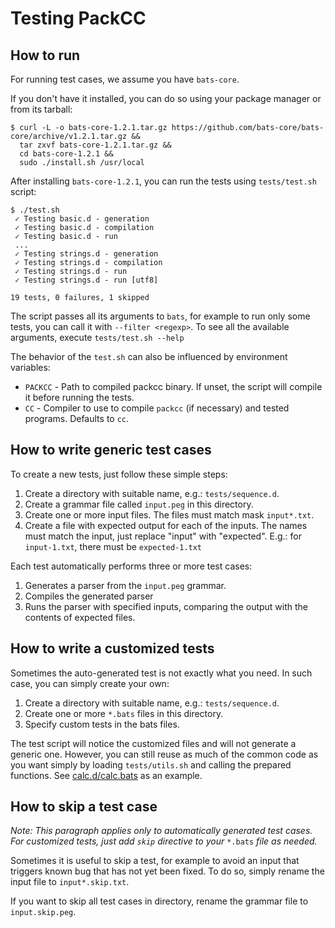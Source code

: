 # Testing PackCC

## How to run

For running test cases, we assume you have `bats-core`.

If you don't have it installed, you can do so using your package manager or from its tarball:
```
$ curl -L -o bats-core-1.2.1.tar.gz https://github.com/bats-core/bats-core/archive/v1.2.1.tar.gz &&
  tar zxvf bats-core-1.2.1.tar.gz &&
  cd bats-core-1.2.1 &&
  sudo ./install.sh /usr/local
```

After installing `bats-core-1.2.1`, you can run the tests using `tests/test.sh` script:
```
$ ./test.sh
 ✓ Testing basic.d - generation
 ✓ Testing basic.d - compilation
 ✓ Testing basic.d - run
 ...
 ✓ Testing strings.d - generation
 ✓ Testing strings.d - compilation
 ✓ Testing strings.d - run
 ✓ Testing strings.d - run [utf8]

19 tests, 0 failures, 1 skipped
```

The script passes all its arguments to `bats`, for example to run only some tests,
you can call it with `--filter <regexp>`. To see all the available arguments, execute `tests/test.sh --help`

The behavior of the `test.sh` can also be influenced by environment variables:
 - `PACKCC` - Path to compiled packcc binary. If unset, the script will compile it before running the tests.
 - `CC` - Compiler to use to compile `packcc` (if necessary) and tested programs. Defaults to `cc`.

## How to write generic test cases

To create a new tests, just follow these simple steps:

1. Create a directory with suitable name, e.g.: `tests/sequence.d`.
2. Create a grammar file called `input.peg` in this directory.
3. Create one or more input files. The files must match mask `input*.txt`.
4. Create a file with expected output for each of the inputs. The names must match the input,
   just replace "input" with "expected". E.g.: for `input-1.txt`, there must be `expected-1.txt`

Each test automatically performs three or more test cases:

1. Generates a parser from the `input.peg` grammar.
2. Compiles the generated parser
3. Runs the parser with specified inputs, comparing the output with the contents of expected files.

## How to write a customized tests

Sometimes the auto-generated test is not exactly what you need. In such case, you can simply create your own:

1. Create a directory with suitable name, e.g.: `tests/sequence.d`.
2. Create one or more `*.bats` files in this directory.
3. Specify custom tests in the bats files.

The test script will notice the customized files and will not generate a generic one.
However, you can still reuse as much of the common code as you want simply by loading `tests/utils.sh`
and calling the prepared functions. See [calc.d/calc.bats](calc.d/calc.bats) as an example.

## How to skip a test case

*Note: This paragraph applies only to automatically generated test cases. For customized tests,
just add `skip` directive to your* `*.bats` *file as needed.*

Sometimes it is useful to skip a test, for example to avoid an input that triggers known bug
that has not yet been fixed. To do so, simply rename the input file to `input*.skip.txt`.

If you want to skip all test cases in directory, rename the grammar file to `input.skip.peg`.
